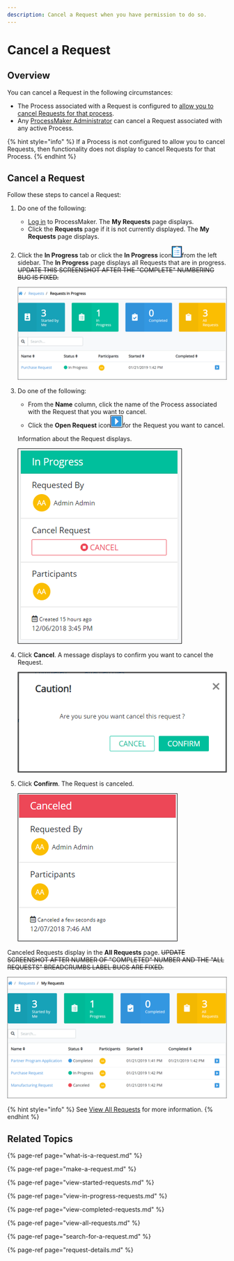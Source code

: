 ```yaml
---
description: Cancel a Request when you have permission to do so.
---
```


# Cancel a Request

## Overview

You can cancel a Request in the following circumstances:

* The Process associated with a Request is configured to [allow you to cancel Requests for that process](../../designing-processes/viewing-processes/view-the-list-of-processes/edit-the-name-description-category-or-status-of-a-process.md#edit-general-information-about-a-process).
* Any [ProcessMaker Administrator](../../start-here/how-to-use-this-document.md#processmaker-administrator) can cancel a Request associated with any active Process.

{% hint style="info" %}
If a Process is not configured to allow you to cancel Requests, then functionality does not display to cancel Requests for that Process.
{% endhint %}

## Cancel a Request

Follow these steps to cancel a Request:

1. Do one of the following:
   * [Log in](../log-in.md#log-in) to ProcessMaker. The **My Requests** page displays.
   * Click the **Requests** page if it is not currently displayed. The **My Requests** page displays.
2. Click the **In Progress** tab or click the **In Progress** icon![](../../.gitbook/assets/in-progress-icon-request.png)from the left sidebar. The **In Progress** page displays all Requests that are in progress. ~~UPDATE THIS SCREENSHOT AFTER THE "COMPLETE" NUMBERING BUG IS FIXED.~~  

   ![](../../.gitbook/assets/in-progress-request.png)

3. Do one of the following:

   * From the **Name** column, click the name of the Process associated with the Request that you want to cancel.
   * Click the **Open Request** icon![](../../.gitbook/assets/open-request-icon-requests.png)for the Request you want to cancel.

   Information about the Request displays.

   ![](../../.gitbook/assets/in-progress-request-to-cancel-request-requests%20%281%29.png)

4. Click **Cancel**. A message displays to confirm you want to cancel the Request.  

   ![](../../.gitbook/assets/cancel-request-confirmation-screen-requests.png)

5. Click **Confirm**. The Request is canceled.  

   ![](../../.gitbook/assets/canceled-request-requests.png)

Canceled Requests display in the **All Requests** page. ~~UPDATE SCREENSHOT AFTER NUMBER OF "COMPLETED" NUMBER AND THE "ALL REQUESTS" BREADCRUMBS LABEL BUGS ARE FIXED.~~

![Canceled Request in the &quot;All Requests&quot; page](../../.gitbook/assets/canceled-request-in-all-requests-tab-requests.png)

{% hint style="info" %}
See [View All Requests](view-all-requests.md) for more information.
{% endhint %}

## Related Topics

{% page-ref page="what-is-a-request.md" %}

{% page-ref page="make-a-request.md" %}

{% page-ref page="view-started-requests.md" %}

{% page-ref page="view-in-progress-requests.md" %}

{% page-ref page="view-completed-requests.md" %}

{% page-ref page="view-all-requests.md" %}

{% page-ref page="search-for-a-request.md" %}

{% page-ref page="request-details.md" %}




